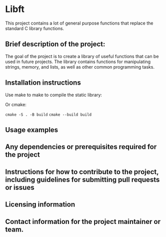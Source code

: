# Libft
This project contains a lot of general purpose functions that replace the standard C library functions.

## Brief description of the project:
The goal of the project is to create a library of useful functions that can be used in future projects. The library contains functions for manipulating strings, memory, and lists, as well as other common programming tasks.

## Installation instructions
Use make to make to compile the static library:

Or cmake: 

```cmake -S . -B build```
```cmake --build build```

## Usage examples

## Any dependencies or prerequisites required for the project

## Instructions for how to contribute to the project, including guidelines for submitting pull requests or issues

## Licensing information

## Contact information for the project maintainer or team.
